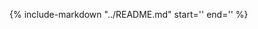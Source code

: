 {%
    include-markdown "../README.md"
    start='<!-- PROJECT SHIELDS  -->'
    end='<!-- PROJECT DEVELOPMENT -->'
%}


